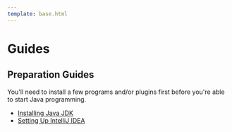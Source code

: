 ```yaml
---
template: base.html
---
```


# Guides

## Preparation Guides

You'll need to install a few programs and/or plugins first before you're able to start Java programming.

- [Installing Java JDK](install-jdk.md)
- [Setting Up IntelliJ IDEA](intellij-setup.md)
